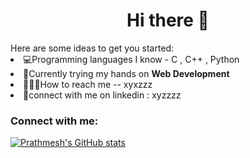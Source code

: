 <h1 align="center">Hi there 👋</h1>
Here are some ideas to get you started:
<li>💻Programming languages I know - C , C++ , Python
<li>🌱Currently trying my hands on <b>Web Development</b></li>
<li>👩🏻‍💻How to reach me -- xyxzzz
<li>🚀connect with me on linkedin : xyzzzz 


<h3 align="left">Connect with me:</h3>

<!--
**pmodhe2001/pmodhe2001** is a ✨ _special_ ✨ repository because its `README.md` (this file) appears on your GitHub profile.

Here are some ideas to get you started:

- 🔭 I’m currently working on ...
- 🌱 I’m currently learning ...
- 👯 I’m looking to collaborate on ...
- 🤔 I’m looking for help with ...
- 💬 Ask me about ...
- 📫 How to reach me: ...
- 😄 Pronouns: ...
- ⚡ Fun fact: ...
-->
[![Prathmesh's GitHub stats](https://github-readme-stats.vercel.app/api?username=pmodhe2001)](https://github.com/pmodhe2001/github-readme-stats)

